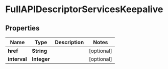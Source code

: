 

# FullAPIDescriptorServicesKeepalive


## Properties

| Name | Type | Description | Notes |
|------------ | ------------- | ------------- | -------------|
|**href** | **String** |  |  [optional] |
|**interval** | **Integer** |  |  [optional] |



